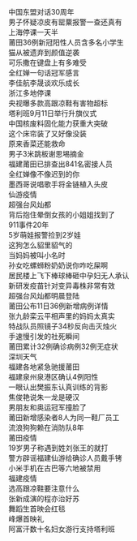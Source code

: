 中国东盟对话30周年  
男子怀疑凉皮有罂粟报警一查还真有  
上海停课一天半  
莆田36例新冠阳性人员含多名小学生  
猫从被遗弃到颜值逆袭  
可乐撒在键盘上有多难受  
全红婵一句话冠军感言  
李佳航李晟谈欢乐成长  
浙江多地停课  
央视曝多款高跟凉鞋有害物超标  
塔利班9月11日举行升旗仪式  
中国核废料固化能力获重大突破  
这个床帘装了又好像没装  
原来香菜还能救命  
男子3米跳板谢思埸摘金  
福建莆田已排查出841名密接人员  
全红婵像不像迟到的你  
墨西哥说唱歌手将金链植入头皮  
仙游疫情  
超强台风灿都  
背后抱住晕倒女孩的小姐姐找到了  
911事件20年  
5岁萌娃报警捡到2岁娃  
这狗怎么貂里貂气的  
当妈妈被叫小名时  
孙女吃螺蛳粉奶奶说你咋吃屎啊  
居民楼上飞下棒球棒砸中孕妇无人承认  
新研发疫苗针对变异毒株非常有效  
超强台风灿都明晨登陆  
莆田公布11日36例新增病例详情  
张九龄栾云平相声里的妈妈太真实  
特战队员照镜子34秒反向击灭烛火  
手速慢引发的社死瞬间  
莆田累计32例确诊病例32例无症状  
深圳天气  
福建各地紧急驰援莆田  
福建泉州泉港区确认4例阳性  
一眼认出樊振东认真训练的背影  
焦俊艳说朱一龙是硬汉  
男朋友和奥运冠军撞脸了  
莆田新增感染者8人为同一鞋厂员工  
流浪狗狗赖在消防队8年  
莆田疫情  
19岁男子称遇到姓刘张王的就打  
警方辟谣福建仙游给确诊人员戴手铐  
小米手机在古巴等六地被禁用  
福建疫情  
选高跟凉鞋要注意什么  
张新成演的程亦治好苏  
舞蹈生首映会红毯  
峰爆首映礼  
阿富汗数十名妇女游行支持塔利班  

